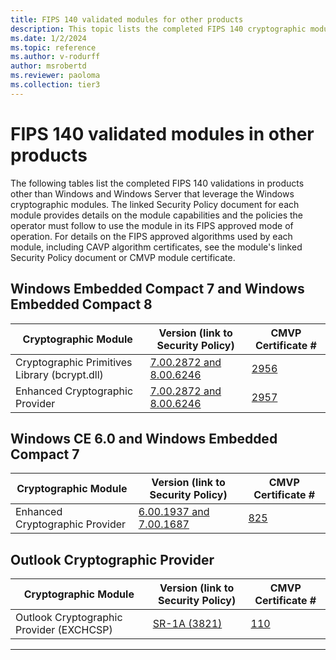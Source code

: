 ```yaml
---
title: FIPS 140 validated modules for other products
description: This topic lists the completed FIPS 140 cryptographic module validations for products other than Windows and Windows Server that leverage the Windows cryptographic modules.
ms.date: 1/2/2024
ms.topic: reference
ms.author: v-rodurff
author: msrobertd
ms.reviewer: paoloma
ms.collection: tier3
---
```

# FIPS 140 validated modules in other products

The following tables list the completed FIPS 140 validations in products other than Windows and Windows Server that leverage the Windows cryptographic modules. The linked Security Policy document for each module provides details on the module capabilities and the policies the operator must follow to use the module in its FIPS approved mode of operation. For details on the FIPS approved algorithms used by each module, including CAVP algorithm certificates, see the module's linked Security Policy document or CMVP module certificate.

## Windows Embedded Compact 7 and Windows Embedded Compact 8

|Cryptographic Module|Version (link to Security Policy)|CMVP Certificate #|
|--- |--- |--- |
|Cryptographic Primitives Library (bcrypt.dll)|[7.00.2872 and 8.00.6246][sp-2956]|[2956][certificate-2956]|
|Enhanced Cryptographic Provider|[7.00.2872 and 8.00.6246][sp-2957]|[2957][certificate-2957]|

## Windows CE 6.0 and Windows Embedded Compact 7

|Cryptographic Module|Version (link to Security Policy)|CMVP Certificate #|
|--- |--- |--- |
|Enhanced Cryptographic Provider|[6.00.1937 and 7.00.1687][sp-825]|[825][certificate-825]|

## Outlook Cryptographic Provider

|Cryptographic Module|Version (link to Security Policy)|CMVP Certificate #|
|--- |--- |--- |
|Outlook Cryptographic Provider (EXCHCSP)|[SR-1A (3821)][sp-110]|[110][certificate-110]|

---

<!-- Links -->

[certificate-110]: https://csrc.nist.gov/projects/cryptographic-module-validation-program/certificate/110
[certificate-825]: https://csrc.nist.gov/projects/cryptographic-module-validation-program/certificate/825
[certificate-2956]: https://csrc.nist.gov/projects/cryptographic-module-validation-program/certificate/2956
[certificate-2957]: https://csrc.nist.gov/projects/cryptographic-module-validation-program/certificate/2957

[sp-110]: https://csrc.nist.gov/csrc/media/projects/cryptographic-module-validation-program/documents/security-policies/140sp110.pdf
[sp-825]: https://csrc.nist.gov/csrc/media/projects/cryptographic-module-validation-program/documents/security-policies/140sp825.pdf
[sp-2956]: https://csrc.nist.gov/csrc/media/projects/cryptographic-module-validation-program/documents/security-policies/140sp2956.pdf
[sp-2957]: https://csrc.nist.gov/csrc/media/projects/cryptographic-module-validation-program/documents/security-policies/140sp2957.pdf